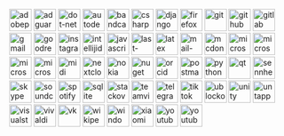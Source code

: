 
[<img src='https://cdn.jsdelivr.net/npm/simple-icons@3.0.1/icons/adobephotoshop.svg' alt='adobephotoshop' height='40'>](jk)  [<img src='https://cdn.jsdelivr.net/npm/simple-icons@3.0.1/icons/adguard.svg' alt='adguard' height='40'>](plpl)  [<img src='https://cdn.jsdelivr.net/npm/simple-icons@3.0.1/icons/dot-net.svg' alt='dot-net' height='40'>](kjh)  [<img src='https://cdn.jsdelivr.net/npm/simple-icons@3.0.1/icons/autodesk.svg' alt='autodesk' height='40'>](i)  [<img src='https://cdn.jsdelivr.net/npm/simple-icons@3.0.1/icons/bandcamp.svg' alt='bandcamp' height='40'>](e6)  [<img src='https://cdn.jsdelivr.net/npm/simple-icons@3.0.1/icons/csharp.svg' alt='csharp' height='40'>](fg)  [<img src='https://cdn.jsdelivr.net/npm/simple-icons@3.0.1/icons/django.svg' alt='django' height='40'>](hjg)  [<img src='https://cdn.jsdelivr.net/npm/simple-icons@3.0.1/icons/firefox.svg' alt='firefox' height='40'>](jgg)  [<img src='https://cdn.jsdelivr.net/npm/simple-icons@3.0.1/icons/git.svg' alt='git' height='40'>](fhfg)  [<img src='https://cdn.jsdelivr.net/npm/simple-icons@3.0.1/icons/github.svg' alt='github' height='40'>](fghdf)  [<img src='https://cdn.jsdelivr.net/npm/simple-icons@3.0.1/icons/gitlab.svg' alt='gitlab' height='40'>](rgaegfe)  [<img src='https://cdn.jsdelivr.net/npm/simple-icons@3.0.1/icons/gmail.svg' alt='gmail' height='40'>](ergaerg)  [<img src='https://cdn.jsdelivr.net/npm/simple-icons@3.0.1/icons/goodreads.svg' alt='goodreads' height='40'>](srg)  [<img src='https://cdn.jsdelivr.net/npm/simple-icons@3.0.1/icons/instagram.svg' alt='instagram' height='40'>](wew)  [<img src='https://cdn.jsdelivr.net/npm/simple-icons@3.0.1/icons/intellijidea.svg' alt='intellijidea' height='40'>](dd)  [<img src='https://cdn.jsdelivr.net/npm/simple-icons@3.0.1/icons/javascript.svg' alt='javascript' height='40'>](ffdsw)  [<img src='https://cdn.jsdelivr.net/npm/simple-icons@3.0.1/icons/last-dot-fm.svg' alt='last-dot-fm' height='40'>](swvwev)  [<img src='https://cdn.jsdelivr.net/npm/simple-icons@3.0.1/icons/latex.svg' alt='latex' height='40'>](dsfvsw)  [<img src='https://cdn.jsdelivr.net/npm/simple-icons@3.0.1/icons/mail-dot-ru.svg' alt='mail-dot-ru' height='40'>](dfge)  [<img src='https://cdn.jsdelivr.net/npm/simple-icons@3.0.1/icons/mcdonalds.svg' alt='mcdonalds' height='40'>](dfvsfv)  [<img src='https://cdn.jsdelivr.net/npm/simple-icons@3.0.1/icons/microsoft.svg' alt='microsoft' height='40'>](fsafw)  [<img src='https://cdn.jsdelivr.net/npm/simple-icons@3.0.1/icons/microsoftsharepoint.svg' alt='microsoftsharepoint' height='40'>](eefvb)  [<img src='https://cdn.jsdelivr.net/npm/simple-icons@3.0.1/icons/microsoftexcel.svg' alt='microsoftexcel' height='40'>](vsdfbdsa)  [<img src='https://cdn.jsdelivr.net/npm/simple-icons@3.0.1/icons/microsoftsqlserver.svg' alt='microsoftsqlserver' height='40'>](sgswg)  [<img src='https://cdn.jsdelivr.net/npm/simple-icons@3.0.1/icons/midi.svg' alt='midi' height='40'>](gqegerg)  [<img src='https://cdn.jsdelivr.net/npm/simple-icons@3.0.1/icons/nextcloud.svg' alt='nextcloud' height='40'>](sagasd)  [<img src='https://cdn.jsdelivr.net/npm/simple-icons@3.0.1/icons/nokia.svg' alt='nokia' height='40'>](vafv)  [<img src='https://cdn.jsdelivr.net/npm/simple-icons@3.0.1/icons/nuget.svg' alt='nuget' height='40'>](sdefasf)  [<img src='https://cdn.jsdelivr.net/npm/simple-icons@3.0.1/icons/orcid.svg' alt='orcid' height='40'>](asdfa)  [<img src='https://cdn.jsdelivr.net/npm/simple-icons@3.0.1/icons/postman.svg' alt='postman' height='40'>](hewthte)  [<img src='https://cdn.jsdelivr.net/npm/simple-icons@3.0.1/icons/python.svg' alt='python' height='40'>](bdfbdsfb)  [<img src='https://cdn.jsdelivr.net/npm/simple-icons@3.0.1/icons/qt.svg' alt='qt' height='40'>](rewgerg)  [<img src='https://cdn.jsdelivr.net/npm/simple-icons@3.0.1/icons/sennheiser.svg' alt='sennheiser' height='40'>](wvwevwev)  [<img src='https://cdn.jsdelivr.net/npm/simple-icons@3.0.1/icons/skype.svg' alt='skype' height='40'>](dsebgw)  [<img src='https://cdn.jsdelivr.net/npm/simple-icons@3.0.1/icons/soundcloud.svg' alt='soundcloud' height='40'>](afdsvadefv)  [<img src='https://cdn.jsdelivr.net/npm/simple-icons@3.0.1/icons/spotify.svg' alt='spotify' height='40'>](regergrg)  [<img src='https://cdn.jsdelivr.net/npm/simple-icons@3.0.1/icons/sqlite.svg' alt='sqlite' height='40'>](trhwthdth)  [<img src='https://cdn.jsdelivr.net/npm/simple-icons@3.0.1/icons/stackoverflow.svg' alt='stackoverflow' height='40'>](trhrthewtryh)  [<img src='https://cdn.jsdelivr.net/npm/simple-icons@3.0.1/icons/teamviewer.svg' alt='teamviewer' height='40'>](ebgebg)  [<img src='https://cdn.jsdelivr.net/npm/simple-icons@3.0.1/icons/telegram.svg' alt='telegram' height='40'>](adsfadf)  [<img src='https://cdn.jsdelivr.net/npm/simple-icons@3.0.1/icons/tiktok.svg' alt='tiktok' height='40'>](dfdasfb)  [<img src='https://cdn.jsdelivr.net/npm/simple-icons@3.0.1/icons/ublockorigin.svg' alt='ublockorigin' height='40'>](agadfvg)  [<img src='https://cdn.jsdelivr.net/npm/simple-icons@3.0.1/icons/unity.svg' alt='unity' height='40'>](rehret)  [<img src='https://cdn.jsdelivr.net/npm/simple-icons@3.0.1/icons/untappd.svg' alt='untappd' height='40'>](cwcwcwe)  [<img src='https://cdn.jsdelivr.net/npm/simple-icons@3.0.1/icons/visualstudio.svg' alt='visualstudio' height='40'>](vsadfrgg)  [<img src='https://cdn.jsdelivr.net/npm/simple-icons@3.0.1/icons/vivaldi.svg' alt='vivaldi' height='40'>](dfbdafb)  [<img src='https://cdn.jsdelivr.net/npm/simple-icons@3.0.1/icons/vk.svg' alt='vk' height='40'>](srgarge)  [<img src='https://cdn.jsdelivr.net/npm/simple-icons@3.0.1/icons/wikipedia.svg' alt='wikipedia' height='40'>](veveer)  [<img src='https://cdn.jsdelivr.net/npm/simple-icons@3.0.1/icons/windowsxp.svg' alt='windowsxp' height='40'>](nnehestg)  [<img src='https://cdn.jsdelivr.net/npm/simple-icons@3.0.1/icons/xiaomi.svg' alt='xiaomi' height='40'>](thrwthrw)  [<img src='https://cdn.jsdelivr.net/npm/simple-icons@3.0.1/icons/youtube.svg' alt='youtube' height='40'>](bgebeerg)  [<img src='https://cdn.jsdelivr.net/npm/simple-icons@3.0.1/icons/youtubestudio.svg' alt='youtubestudio' height='40'>](frfrefre)  


<!--
**nordicmaster/nordicmaster** is a ✨ _special_ ✨ repository because its `README.md` (this file) appears on your GitHub profile.

Here are some ideas to get you started:

- 🔭 I’m currently working on ...
- 🌱 I’m currently learning ...
- 👯 I’m looking to collaborate on ...
- 🤔 I’m looking for help with ...
- 💬 Ask me about ...
- 📫 How to reach me: ...
- 😄 Pronouns: ...
- ⚡ Fun fact: ...
-->
